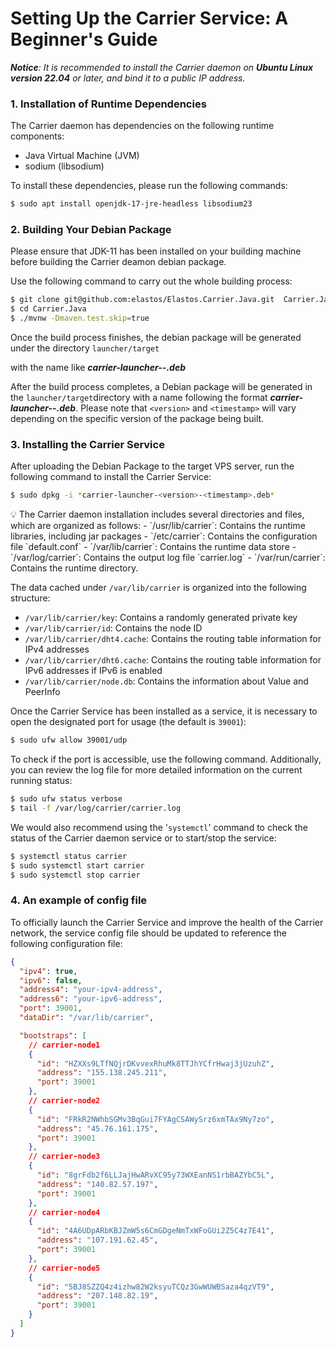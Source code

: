 # Setting Up the Carrier Service: A Beginner's Guide

***Notice**: It is recommended to install the Carrier daemon on **Ubuntu Linux version 22.04** or later, and bind it to a public IP address.*

### 1. Installation of Runtime Dependencies

The Carrier daemon has dependencies on the following runtime components:

- Java Virtual Machine (JVM)
- sodium (libsodium)

To install these dependencies, please run the following commands:

```bash
$ sudo apt install openjdk-17-jre-headless libsodium23
```

### 2. Building Your Debian Package

Please ensure that JDK-11 has been installed on your building machine before building the Carrier deamon debian package. 

Use the following command to carry out the whole building process:

```bash
$ git clone git@github.com:elastos/Elastos.Carrier.Java.git  Carrier.Java
$ cd Carrier.Java
$ ./mvnw -Dmaven.test.skip=true
```

Once the build process finishes, the debian package will be generated under the directory `launcher/target`

with the name like ***carrier-launcher-<version>-<timestamp>.deb***

After the build process completes, a Debian package will be generated in the `launcher/target`directory with a name following the format ***carrier-launcher-<version>-<timestamp>.deb***. Please note that  `<version>` and `<timestamp>` will vary depending on the specific version of the package being built.

### 3. Installing the Carrier Service

After uploading the Debian Package to the target VPS server, run the following command to install the Carrier Service:

```bash
$ sudo dpkg -i *carrier-launcher-<version>-<timestamp>.deb*
```

<aside>
💡 The Carrier daemon installation includes several directories and files, which are organized as follows:
- `/usr/lib/carrier`: Contains the runtime libraries, including jar packages
- `/etc/carrier`: Contains the configuration file `default.conf`
- `/var/lib/carrier`: Contains the runtime data store
- `/var/log/carrier`: Contains the output log file `carrier.log`
- `/var/run/carrier`: Contains the runtime directory.

The data cached under `/var/lib/carrier` is organized into the following structure:
- `/var/lib/carrier/key`:  Contains a randomly generated private key
- `/var/lib/carrier/id`:  Contains the node ID
- `/var/lib/carrier/dht4.cache`:  Contains the routing table information for IPv4 addresses
- `/var/lib/carrier/dht6.cache`:  Contains the routing table information for IPv6 addresses if IPv6 is enabled
- `/var/lib/carrier/node.db`: Contains the information about Value and PeerInfo

</aside>

Once the Carrier Service has been installed as a service, it is necessary to open the designated port for usage (the default is `39001`):

```bash
$ sudo ufw allow 39001/udp
```

To check if the port is accessible, use the following command. Additionally, you can review the log file for more detailed information on the current running status:

```bash
$ sudo ufw status verbose
$ tail -f /var/log/carrier/carrier.log
```

We would also recommend using the '`systemctl`' command to check the status of the Carrier daemon service or to start/stop the service:

```bash
$ systemctl status carrier
$ sudo systemctl start carrier
$ sudo systemctl stop carrier
```

### 4. An example of config file

To officially launch the Carrier Service and improve the health of the Carrier network, the service config file should be updated to reference the following configuration file:

```json
{
  "ipv4": true,
  "ipv6": false,
  "address4": "your-ipv4-address",
  "address6": "your-ipv6-address",
  "port": 39001,
  "dataDir": "/var/lib/carrier",

  "bootstraps": [
    // carrier-node1
    {
      "id": "HZXXs9LTfNQjrDKvvexRhuMk8TTJhYCfrHwaj3jUzuhZ",
      "address": "155.138.245.211",
      "port": 39001
    },
    // carrier-node2
    {
      "id": "FRkR2NWhbSGMv3BqGui7FYAgCSAWySrz6xmTAx9Ny7zo",
      "address": "45.76.161.175",
      "port": 39001
    },
    // carrier-node3
    {
      "id": "8grFdb2f6LLJajHwARvXC95y73WXEanNS1rbBAZYbC5L",
      "address": "140.82.57.197",
      "port": 39001
    },
    // carrier-node4
    {
      "id": "4A6UDpARbKBJZmW5s6CmGDgeNmTxWFoGUi2Z5C4z7E41",
      "address": "107.191.62.45",
      "port": 39001
    },
    // carrier-node5
    {
      "id": "5BJ8SZZQ4z4izhw82W2ksyuTCQz3GwWUWBSaza4qzVT9",
      "address": "207.148.82.19",
      "port": 39001
    }
  ] 
}
```
